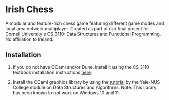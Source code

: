 # Irish Chess

A modular and feature-rich chess game featuring different game modes and local area network multiplayer. Created as part of our final project for Cornell University's CS 3110: Data Structures and Functional Programming. No affiliation to Ireland.

## Installation

1. If you do not have OCaml and/or Dune, install it using the CS 3110 textbook installation instructions
   [here](https://cs3110.github.io/textbook/chapters/preface/install.html).

2. Install the OCaml graphics library by using the [tutorial](https://github.com/ysc2229/ocaml-graphics-demo) by the Yale-NUS College module on Data Structures and Algorithms. Note: This library has been known to not work on Windows 10 and 11.